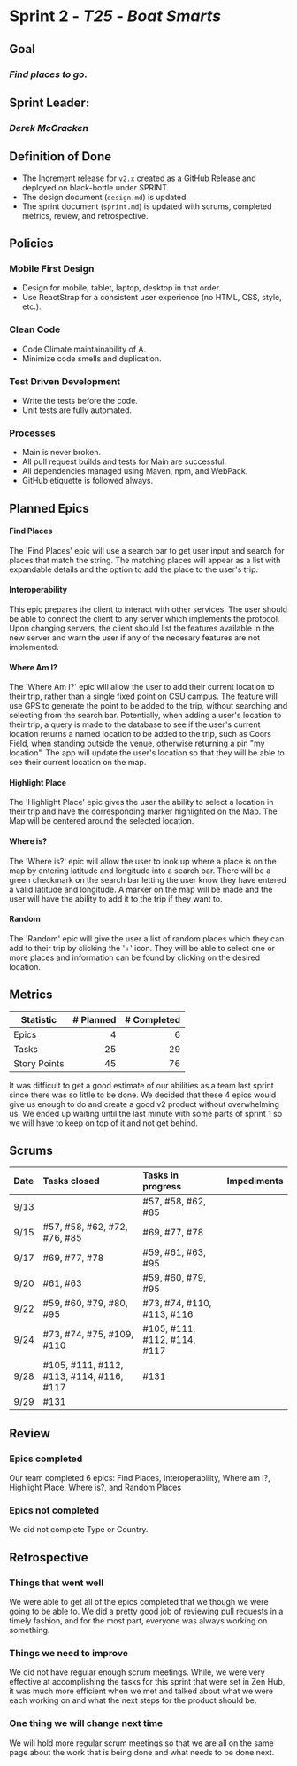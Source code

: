 # Sprint 2 - *T25* - *Boat Smarts*

## Goal
### *Find places to go.*

## Sprint Leader: 
### *Derek McCracken*

## Definition of Done

* The Increment release for `v2.x` created as a GitHub Release and deployed on black-bottle under SPRINT.
* The design document (`design.md`) is updated.
* The sprint document (`sprint.md`) is updated with scrums, completed metrics, review, and retrospective.

## Policies

### Mobile First Design
* Design for mobile, tablet, laptop, desktop in that order.
* Use ReactStrap for a consistent user experience (no HTML, CSS, style, etc.).

### Clean Code
* Code Climate maintainability of A.
* Minimize code smells and duplication.

### Test Driven Development
* Write the tests before the code.
* Unit tests are fully automated.

### Processes
* Main is never broken. 
* All pull request builds and tests for Main are successful.
* All dependencies managed using Maven, npm, and WebPack.
* GitHub etiquette is followed always.


## Planned Epics
#### Find Places
The 'Find Places' epic will use a search bar to get user input and search for places that match the string. The matching places will appear as a list with expandable details and the option to add the place to the user's trip.
#### Interoperability
This epic prepares the client to interact with other services. The user should be able to connect the client to any server which implements the protocol. Upon changing servers, the client should list the features available in the new server and warn the user if any of the necesary features are not implemented.
#### Where Am I?
The 'Where Am I?' epic will allow the user to add their current location to their trip, rather than a single fixed point on CSU campus. The feature will use GPS to generate the point to be added to the trip, without searching and selecting from the search bar. Potentially, when adding a user's location to their trip, a query is made to the database to see if the user's current location returns a named location to be added to the trip, such as Coors Field, when standing outside the venue, otherwise returning a pin "my location". The app will update the user's location so that they will be able to see their current location on the map.
#### Highlight Place
The 'Highlight Place' epic gives the user the ability to select a location in their trip and have the corresponding marker highlighted on the Map. 
The Map will be centered around the selected location.
#### Where is?
The 'Where is?' epic will allow the user to look up where a place is on the map by entering latitude and longitude into a search bar. There will be a green checkmark on the search bar letting the user know they have entered a valid latitude and longitude. A marker on the map will be made and the user will have the ability to add it to the trip if they want to.
#### Random
The 'Random' epic will give the user a list of random places which they can add to their trip by clicking the '+' icon. They will be able to select one or more places and information can be found by clicking on the desired location. 

## Metrics

| Statistic | # Planned | # Completed |
| --- | ---: | ---: |
| Epics | 4 | 6 |
| Tasks |  25   | 29 | 
| Story Points |  45  | 76 | 

It was difficult to get a good estimate of our abilities as a team last sprint since there was so little to be done. We decided that these 4 epics would give us enough to do and create a good v2 product without overwhelming us. We ended up waiting until the last minute with some parts of sprint 1 so we will have to keep on top of it and not get behind.

## Scrums

| Date | Tasks closed  | Tasks in progress | Impediments |
| :--- | :--- | :--- | :--- |
| 9/13 |  | #57, #58, #62, #85 |  | 
| 9/15 | #57, #58, #62, #72, #76, #85 | #69, #77, #78 | |
| 9/17 | #69, #77, #78 | #59, #61, #63, #95 | |
| 9/20 | #61, #63 | #59, #60, #79, #95 | |
| 9/22 | #59, #60, #79, #80, #95 |  #73, #74, #110, #113, #116 | |
| 9/24 | #73, #74, #75, #109, #110 | #105, #111, #112, #114, #117 | |
| 9/28 | #105, #111, #112, #113, #114, #116, #117 | #131 | |
| 9/29 | #131 | | |


## Review

### Epics completed  

Our team completed 6 epics: Find Places, Interoperability, Where am I?, Highlight Place, Where is?, and Random Places

### Epics not completed 

We did not complete Type or Country.

## Retrospective

### Things that went well

We were able to get all of the epics completed that we though we were going to be able to. We did a pretty good job of reviewing pull requests in a timely fashion, and for the most part, everyone was always working on something.

### Things we need to improve

We did not have regular enough scrum meetings. While, we were very effective at accomplishing the tasks for this sprint that were set in Zen Hub, it was much more efficient when we met and talked about what we were each working on and what the next steps for the product should be.

### One thing we will change next time

We will hold more regular scrum meetings so that we are all on the same page about the work that is being done and what needs to be done next.
